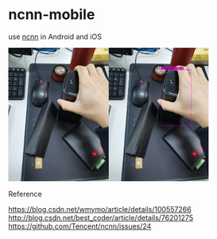 # ncnn-mobile
use [ncnn](https://github.com/Tencent/ncnn) in Android and iOS 


<img src="test_hand.jpg" width = "40%"/><img src="test_hand_predictions.jpg" width = "40%"/>

Reference

https://blog.csdn.net/wmymo/article/details/100557266
http://blog.csdn.net/best_coder/article/details/76201275  
https://github.com/Tencent/ncnn/issues/24

